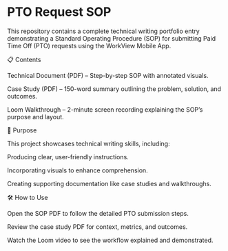 # PTO Request SOP
This repository contains a complete technical writing portfolio entry demonstrating a Standard Operating Procedure (SOP) for submitting Paid Time Off (PTO) requests using the WorkView Mobile App.

📋 Contents

Technical Document (PDF) – Step-by-step SOP with annotated visuals.

Case Study (PDF) – 150-word summary outlining the problem, solution, and outcomes.

Loom Walkthrough – 2-minute screen recording explaining the SOP’s purpose and layout.

🎯 Purpose

This project showcases technical writing skills, including:

Producing clear, user-friendly instructions.

Incorporating visuals to enhance comprehension.

Creating supporting documentation like case studies and walkthroughs.

🛠️ How to Use

Open the SOP PDF to follow the detailed PTO submission steps.

Review the case study PDF for context, metrics, and outcomes.

Watch the Loom video to see the workflow explained and demonstrated.
